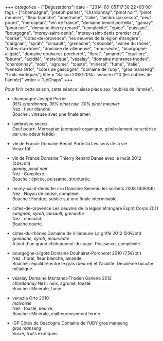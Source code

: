 +++
categories = ["Dégustations"]
date = "2014-06-05T17:30:22+00:00"
tags = ["champagne", "joseph perrier", "chardonnay", "pinot noir", "pinot meunier", "fleur blanche", "amertume", "italie", "lambrusco secco", "oeuf pourri", "mercaptan", "vin de france", "domaine benoit porteilla", "gamay", "pinot noir", "domaine thierry renard", "complexité", "épice", "puissant", "bourgogne", "morey-saint-denis", "morey-saint-denis premier cru", "cerise", "côtes-de-provence", "les oeuvres de la légion étrangère", "carignan", "syrah", "cinsault", "grenache", "chocolat", "vallée du rhône", "côtes-du-rhône", "domaine de villeneuve", "mourvèdre", "bourgogne-aligoté", "domaine douhairet-porcheret", "floral", "amande", "équilibre", "beurre", "acidité", "métallique", "vézelay", "domaine montanet-thoden", "chardonnay", "noix", "agrume", "toasté", "minéral", "fumé", "italie", "venezia Orto", "côtes de gascogne", "domaine de l'uby", "gros manseng", "fruits exotiques"]
title = "Saison 2013/2014 : séance n°10 (les oubliés de l'année)"
writer = "LeChaps"
+++

Pour finir cette saison, cette séance laisse place aux "oubliés de l'année".

* champagne Joseph Perrier <i class="fa fa-plus-circle"></i>  
_35% chardonnay, 35% pinot noir, 30% pinot meunier_  
Nez : fleur blanche.  
Bouche : vineuse avec une finale amer.

* lambrusco secco <i class="fa fa-minus-circle"></i>  
Oeuf pourri. Mercaptan (composé organique, généralement caractérisé par une odeur fétide)

* vin de France Domaine Benoit Porteilla Les sens de la vie  
Vieux fût.

* vin de France Domaine Thierry Renard Danse avec le moût 2012 (40€/btl) <i class="fa fa-plus-circle"></i> <i class="fa fa-plus-circle"></i>  
_gamay, pinot noir_  
Nez : Complexe.  
Bouche : épicée, puissante, structurée.

* morey-saint-denis 1er cru Domaine Serveau les sorbets 2008 (40€/btl) <i class="fa fa-plus-circle"></i> <i class="fa fa-plus-circle"></i>  
Nez : Noyau de cerise, complexe.  
Bouche : Fondue, subtile sur une finale interminable.

* côtes-de-provence Les oeuvres de la légion étrangère Esprit Corps 2011  
_carignan, syrah, cinsault, grenache_  
Nez : chocolat.  
Bouche courte.

* côtes-du-rhônes Domaine de Villeneuve La griffe 2012 (20€/btl) <i class="fa fa-plus-circle"></i> <i class="fa fa-plus-circle"></i>  
_grenache, syrah, mourvèdre_  
A tout d'un grand châteauneuf-du-pape. Puissance, complexité.

* bourgogne-aligoté Domaine Douhairet-Porcheret 2010 (7,5€/btl) <i class="fa fa-plus-circle"></i>  
Nez : floral, fleur blanche, amande.  
Bouche : équilibré entre le gras (beurre) et l'acidité. Deuxième bouche métalique.

* vézelay Domaine Montanet-Thoden  Garlene 2012 <i class="fa fa-plus-circle"></i>  
_chardonnay_
Nez : noix, agrume, toasté.  
Bouche : Minérale, fumé.

* venezia Orto 2010  
_malvoisie_  
Nez : toasté, beurré.  
Bouche : Minérale, malheureusement fermé.

* IGP Côtes de Gascogne Domaine de l'UBY gros manseng  
_gros manseng_  
Sucré, fruits exotiques.
